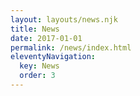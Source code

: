 ```yaml
---
layout: layouts/news.njk
title: News
date: 2017-01-01
permalink: /news/index.html
eleventyNavigation:
  key: News
  order: 3
---
```

